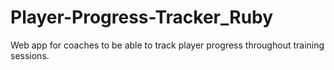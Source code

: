 # Player-Progress-Tracker_Ruby

Web app for coaches to be able to track player progress throughout training sessions.
